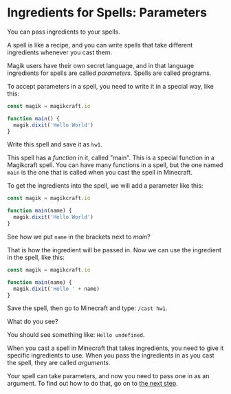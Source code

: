 # Ingredients for Spells: Parameters

You can pass ingredients to your spells.

A spell is like a recipe, and you can write spells that take different ingredients whenever you cast them.

Magik users have their own secret language, and in that language ingredients for spells are called _parameters_. Spells are called programs.

To accept parameters in a spell, you need to write it in a special way, like this:

```javascript
const magik = magikcraft.io

function main() {
  magik.dixit('Hello World')
}
```
Write this spell and save it as `hw1`.

This spell has a _function_ in it, called "main". This is a special function in a Magikcraft spell. You can have many functions in a spell, but the one named `main` is the one that is called when you cast the spell in Minecraft.

To get the ingredients into the spell, we will add a parameter like this:

```javascript
const magik = magikcraft.io

function main(name) {
  magik.dixit('Hello World')
}
```

See how we put `name` in the brackets next to _main_?

That is how the ingredient will be passed in. Now we can use the ingredient in the spell, like this:

```javascript
const magik = magikcraft.io

function main(name) {
  magik.dixit('Hello ' + name)
}
```

Save the spell, then go to Minecraft and type: `/cast hw1`.

What do you see?

You should see something like: `Hello undefined`.

When you cast a spell in Minecraft that takes ingredients, you need to give it specific ingredients to use. When you pass the ingredients in as you cast the spell, they are called _arguments_.

Your spell can take parameters, and now you need to pass one in as an argument. To find out how to do that, go on to [the next step](./03-PARAMETERS-2).
